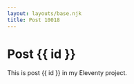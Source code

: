 ```yaml
---
layout: layouts/base.njk
title: Post 10018
---
```


# Post {{ id }}

This is post {{ id }} in my Eleventy project.
